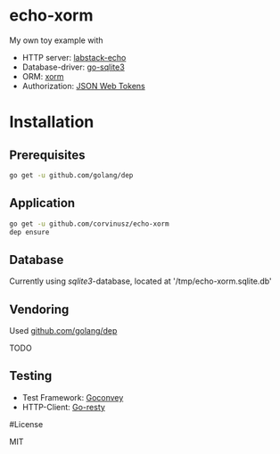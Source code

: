 # echo-xorm

My own toy example with

- HTTP server: [labstack-echo](https://gihtub.com/labstack/echo)
- Database-driver: [go-sqlite3](https://github.com/mattn/go-sqlite3)
- ORM: [xorm](https://github.com/go-xorm/xorm)
- Authorization: [JSON Web Tokens](https://github.com/dgrijalva/jwt-go)


# Installation
## Prerequisites

```bash
go get -u github.com/golang/dep
```

## Application
```bash
go get -u github.com/corvinusz/echo-xorm
dep ensure
```

## Database

Currently using *sqlite3*-database, located at '/tmp/echo-xorm.sqlite.db'

## Vendoring
Used [github.com/golang/dep](https://github.com/golang/dep)

TODO

## Testing
- Test Framework: [Goconvey](https://github.com/smartystreets/goconvey)
- HTTP-Client: [Go-resty](https://github.com/go-resty/resty)

#License

MIT
